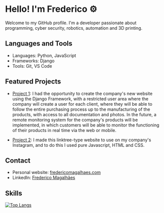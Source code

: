 # Hello! I'm Frederico ⚙️

Welcome to my GitHub profile. I'm a developer passionate about programming, cyber security, robotics, automation and 3D printing.

## Languages ​​and Tools

- Languages: Python, JavaScript
- Frameworks: Django
- Tools: Git, VS Code

## Featured Projects

- [Project 1](https://www.fyequipamentos.com.br): I had the opportunity to create the company's new website using the Django Framework, with a restricted user area where the company will create a user for each client, where they will be able to follow the entire purchasing process up to the manufacturing of the products, with access to all documentation and photos. In the future, a remote monitoring system for the company's products will be implemented, in which customers will be able to monitor the functioning of their products in real time via the web or mobile.

- [Project 2](https://www.magafactory.com.br): I made this linktree-type website to use on my company's Instagram, and to do this I used pure Javascript, HTML and CSS.

## Contact

- Personal website: [fredericomagalhaes.com](https://www.fredericomagalhaes.com)
- LinkedIn: [Frederico Magalhães](https://www.linkedin.com/in/frederico-magalhães/)

## Skills

<div style="width: 200px;">
<a href="https://github.com/FredMagas/github-readme-stats">
  <img src="https://github-readme-stats.vercel.app/api/top-langs/?username=FredMagas&amp;layout=compact&amp;langs_count=6&amp;theme=dracula" alt="Top Langs" />
</a>
</div>


